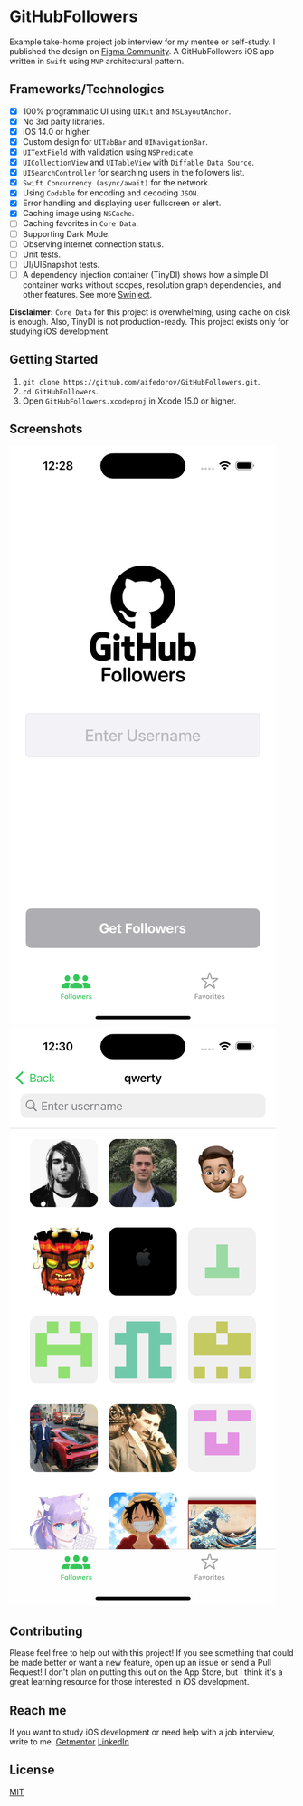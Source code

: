 # GitHubFollowers

Example take-home project job interview for my mentee or self-study.
I published the design on [Figma Community](https://figma.com/@aifedorov).
A GitHubFollowers iOS app written in `Swift` using `MVP` architectural pattern.

## Frameworks/Technologies

- [x] 100% programmatic UI using `UIKit` and `NSLayoutAnchor`.
- [x] No 3rd party libraries.
- [x] iOS 14.0 or higher.
- [x] Custom design for `UITabBar` and `UINavigationBar`.
- [x] `UITextField` with validation using `NSPredicate`.
- [x] `UICollectionView` and `UITableView` with `Diffable Data Source`.
- [x] `UISearchController` for searching users in the followers list.
- [x] `Swift Concurrency (async/await)` for the network.
- [x] Using `Codable` for encoding and decoding `JSON`.
- [x] Error handling and displaying user fullscreen or alert.
- [x] Caching image using `NSCache`.
- [ ] Caching favorites in `Core Data`.
- [ ] Supporting Dark Mode.
- [ ] Observing internet connection status.
- [ ] Unit tests.
- [ ] UI/UISnapshot tests.
- [ ] A dependency injection container (TinyDI) shows how a simple DI container works without scopes, resolution graph dependencies, and other features. See more [Swinject](https://github.com/Swinject/Swinject/tree/master).

**Disclaimer:** `Core Data` for this project is overwhelming, using cache on disk is enough. Also, TinyDI is not production-ready. This project exists only for studying iOS development.

## Getting Started

1. `git clone https://github.com/aifedorov/GitHubFollowers.git`.
2. `cd GitHubFollowers`.
3. Open `GitHubFollowers.xcodeproj` in Xcode 15.0 or higher.

## Screenshots

![Search Screen](Resources/search_screenshot.png)
![Search Result Scree](Resources/search_result_screenshot.png)

## Contributing

Please feel free to help out with this project! If you see something that could be made better or want a new feature, open up an issue or send a Pull Request! I don't plan on putting this out on the App Store, but I think it's a great learning resource for those interested in iOS development.

## Reach me

If you want to study iOS development or need help with a job interview, write to me.
[Getmentor](https://getmentor.dev/mentor/aleksandr-fedorov-1631) 
[LinkedIn](https://www.linkedin.com/in/alexandr-fedorov/)

## License
[MIT](LICENSE)